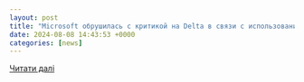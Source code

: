 ```yaml
---
layout: post
title: "Microsoft обрушилась с критикой на Delta в связи с использованием устаревших технологий - Inc. Russia"
date: 2024-08-08 14:43:53 +0000
categories: [news]
---
```


[Читати далі](https://incrussia.ru/news/microsoft-obrushilas-s-kritikoj-na-delta-v-svyazi-s-ispolzovaniem-ustarevshih-tehnologij/)
